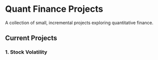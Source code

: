 # Quant Finance Projects

A collection of small, incremental projects exploring quantitative finance.

## Current Projects
### 1. Stock Volatility





